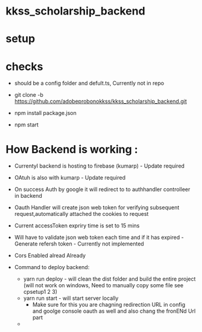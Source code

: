 # kkss_scholarship_backend

# setup

# checks

- should be a config folder and defult.ts, Currently not in repo

- git clone -b https://github.com/adobeprobonokkss/kkss_scholarship_backend.git
- npm install package.json
- npm start

# How Backend is working :

- Currentyl backend is hosting to firebase (kumarp) - Update required
- OAtuh is also with kumarp - Update required
- On success Auth by google it will redirect to to authhandler controlleer in backend
- Oauth Handler will create json web token for verifying subsequent request,automatically attached the cookies to request
- Current accessToken expriry time is set to 15 mins
- Will have to validate json web token each time and if it has expired - Generate refersh token - Currently not implemented
- Cors Enabled alread Already

- Command to deploy backend:
  - yarn run deploy - will clean the dist folder and build the entire project (will not work on windows, Need to manually copy some file see cpsetup1 2 3)
  - yarn run start - will start server locally
    - Make sure for this you are chagning redirection URL in config and goolge console oauth as well and also chang the fronENd Url part
  -
